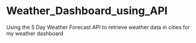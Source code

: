 # Weather_Dashboard_using_API
Using the 5 Day Weather Forecast API to retrieve weather data in cities for my weather dashboard
